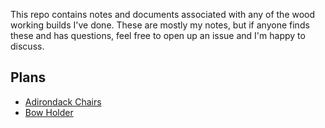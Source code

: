 This repo contains notes and documents associated with any of the wood working builds I've done. These are mostly my notes, but if anyone finds these and has questions, feel free to open up an issue and I'm happy to discuss.

## Plans

* [Adirondack Chairs](adirondack-chairs/plan.md)
* [Bow Holder](bow-holder/plan.md)
